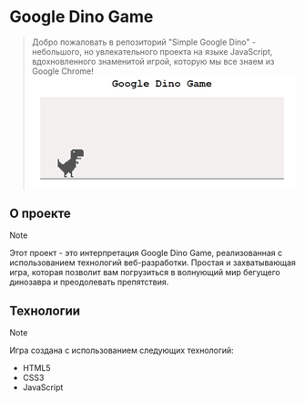 # **Google Dino Game**

> Добро пожаловать в репозиторий "Simple Google Dino" - небольшого, но увлекательного проекта на языке JavaScript, вдохновленного знаменитой игрой, которую мы все знаем из Google Chrome!
![DinoGoogle](https://github.com/kattrine99/simple-google-dino/blob/main/img/DinoGoogle.jpg?raw=true)
## О проекте
> [!NOTE]
> Этот проект - это интерпретация Google Dino Game, реализованная с использованием технологий веб-разработки. Простая и захватывающая игра, которая позволит вам погрузиться в волнующий мир бегущего динозавра и преодолевать препятствия.

## Технологии
> [!NOTE]
> Игра создана с использованием следующих технологий:
> -  HTML5
> -  CSS3
> -  JavaScript


